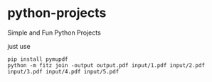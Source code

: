 # python-projects

Simple and Fun Python Projects

just use 
```
pip install pymupdf
python -m fitz join -output output.pdf input/1.pdf input/2.pdf input/3.pdf input/4.pdf input/5.pdf
```

